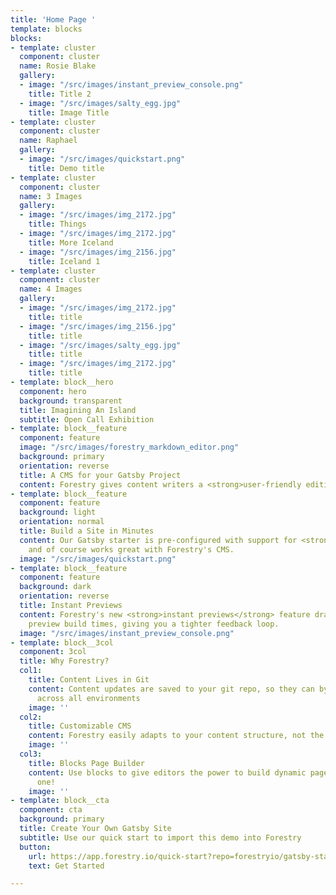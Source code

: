 ```yaml
---
title: 'Home Page '
template: blocks
blocks:
- template: cluster
  component: cluster
  name: Rosie Blake
  gallery:
  - image: "/src/images/instant_preview_console.png"
    title: Title 2
  - image: "/src/images/salty_egg.jpg"
    title: Image Title
- template: cluster
  component: cluster
  name: Raphael
  gallery:
  - image: "/src/images/quickstart.png"
    title: Demo title
- template: cluster
  component: cluster
  name: 3 Images
  gallery:
  - image: "/src/images/img_2172.jpg"
    title: Things
  - image: "/src/images/img_2172.jpg"
    title: More Iceland
  - image: "/src/images/img_2156.jpg"
    title: Iceland 1
- template: cluster
  component: cluster
  name: 4 Images
  gallery:
  - image: "/src/images/img_2172.jpg"
    title: title
  - image: "/src/images/img_2156.jpg"
    title: title
  - image: "/src/images/salty_egg.jpg"
    title: title
  - image: "/src/images/img_2172.jpg"
    title: title
- template: block__hero
  component: hero
  background: transparent
  title: Imagining An Island
  subtitle: Open Call Exhibition
- template: block__feature
  component: feature
  image: "/src/images/forestry_markdown_editor.png"
  background: primary
  orientation: reverse
  title: A CMS for your Gatsby Project
  content: Forestry gives content writers a <strong>user-friendly editing experience</strong>
- template: block__feature
  component: feature
  background: light
  orientation: normal
  title: Build a Site in Minutes
  content: Our Gatsby starter is pre-configured with support for <strong>markdown</strong>,
    and of course works great with Forestry's CMS.
  image: "/src/images/quickstart.png"
- template: block__feature
  component: feature
  background: dark
  orientation: reverse
  title: Instant Previews
  content: Forestry's new <strong>instant previews</strong> feature dramatically reduces
    preview build times, giving you a tighter feedback loop.
  image: "/src/images/instant_preview_console.png"
- template: block__3col
  component: 3col
  title: Why Forestry?
  col1:
    title: Content Lives in Git
    content: Content updates are saved to your git repo, so they can by synchronized
      across all environments
    image: ''
  col2:
    title: Customizable CMS
    content: Forestry easily adapts to your content structure, not the other way around.
    image: ''
  col3:
    title: Blocks Page Builder
    content: Use blocks to give editors the power to build dynamic pages - like this
      one!
    image: ''
- template: block__cta
  component: cta
  background: primary
  title: Create Your Own Gatsby Site
  subtitle: Use our quick start to import this demo into Forestry
  button:
    url: https://app.forestry.io/quick-start?repo=forestryio/gatsby-starter-forestry&branch=master&engine=gatsby
    text: Get Started

---
```

